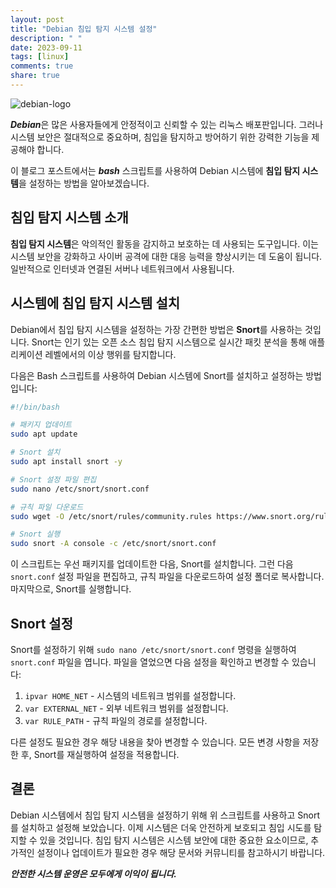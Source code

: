 ```yaml
---
layout: post
title: "Debian 침입 탐지 시스템 설정"
description: " "
date: 2023-09-11
tags: [linux]
comments: true
share: true
---
```


![debian-logo](https://upload.wikimedia.org/wikipedia/commons/6/66/Debian-new-logo.png)

***Debian***은 많은 사용자들에게 안정적이고 신뢰할 수 있는 리눅스 배포판입니다. 그러나 시스템 보안은 절대적으로 중요하며, 침입을 탐지하고 방어하기 위한 강력한 기능을 제공해야 합니다.

이 블로그 포스트에서는 ***bash*** 스크립트를 사용하여 Debian 시스템에 **침입 탐지 시스템**을 설정하는 방법을 알아보겠습니다.

## 침입 탐지 시스템 소개

**침입 탐지 시스템**은 악의적인 활동을 감지하고 보호하는 데 사용되는 도구입니다. 이는 시스템 보안을 강화하고 사이버 공격에 대한 대응 능력을 향상시키는 데 도움이 됩니다. 일반적으로 인터넷과 연결된 서버나 네트워크에서 사용됩니다.

## 시스템에 침입 탐지 시스템 설치

Debian에서 침입 탐지 시스템을 설정하는 가장 간편한 방법은 **Snort**를 사용하는 것입니다. Snort는 인기 있는 오픈 소스 침입 탐지 시스템으로 실시간 패킷 분석을 통해 애플리케이션 레벨에서의 이상 행위를 탐지합니다.

다음은 Bash 스크립트를 사용하여 Debian 시스템에 Snort를 설치하고 설정하는 방법입니다:

```bash
#!/bin/bash

# 패키지 업데이트
sudo apt update

# Snort 설치
sudo apt install snort -y

# Snort 설정 파일 편집
sudo nano /etc/snort/snort.conf

# 규칙 파일 다운로드
sudo wget -O /etc/snort/rules/community.rules https://www.snort.org/rules/community

# Snort 실행
sudo snort -A console -c /etc/snort/snort.conf

```

이 스크립트는 우선 패키지를 업데이트한 다음, Snort를 설치합니다. 그런 다음 `snort.conf` 설정 파일을 편집하고, 규칙 파일을 다운로드하여 설정 폴더로 복사합니다. 마지막으로, Snort를 실행합니다.

## Snort 설정

Snort를 설정하기 위해 `sudo nano /etc/snort/snort.conf` 명령을 실행하여 `snort.conf` 파일을 엽니다. 파일을 열었으면 다음 설정을 확인하고 변경할 수 있습니다:

1. `ipvar HOME_NET` - 시스템의 네트워크 범위를 설정합니다.
2. `var EXTERNAL_NET` - 외부 네트워크 범위를 설정합니다.
3. `var RULE_PATH` - 규칙 파일의 경로를 설정합니다.

다른 설정도 필요한 경우 해당 내용을 찾아 변경할 수 있습니다. 모든 변경 사항을 저장한 후, Snort를 재실행하여 설정을 적용합니다.

## 결론

Debian 시스템에서 침입 탐지 시스템을 설정하기 위해 위 스크립트를 사용하고 Snort를 설치하고 설정해 보았습니다. 이제 시스템은 더욱 안전하게 보호되고 침입 시도를 탐지할 수 있을 것입니다. 침입 탐지 시스템은 시스템 보안에 대한 중요한 요소이므로, 추가적인 설정이나 업데이트가 필요한 경우 해당 문서와 커뮤니티를 참고하시기 바랍니다.

***안전한 시스템 운영은 모두에게 이익이 됩니다.***